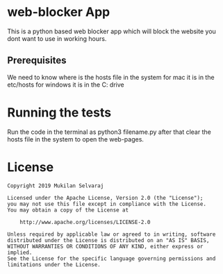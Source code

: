 
# web-blocker App

This is a python based web blocker app which will block the website you dont want to use in working hours.

## Prerequisites

We need to know where is the hosts file in the system
for mac it is in the etc/hosts
for windows it is in the C: drive  

# Running the tests

Run the code in the terminal as python3 filename.py after that clear the hosts file in the system to open the web-pages. 

# License

    Copyright 2019 Mukilan Selvaraj

    Licensed under the Apache License, Version 2.0 (the "License");
    you may not use this file except in compliance with the License.
    You may obtain a copy of the License at

        http://www.apache.org/licenses/LICENSE-2.0

    Unless required by applicable law or agreed to in writing, software
    distributed under the License is distributed on an "AS IS" BASIS,
    WITHOUT WARRANTIES OR CONDITIONS OF ANY KIND, either express or implied.
    See the License for the specific language governing permissions and
    limitations under the License.